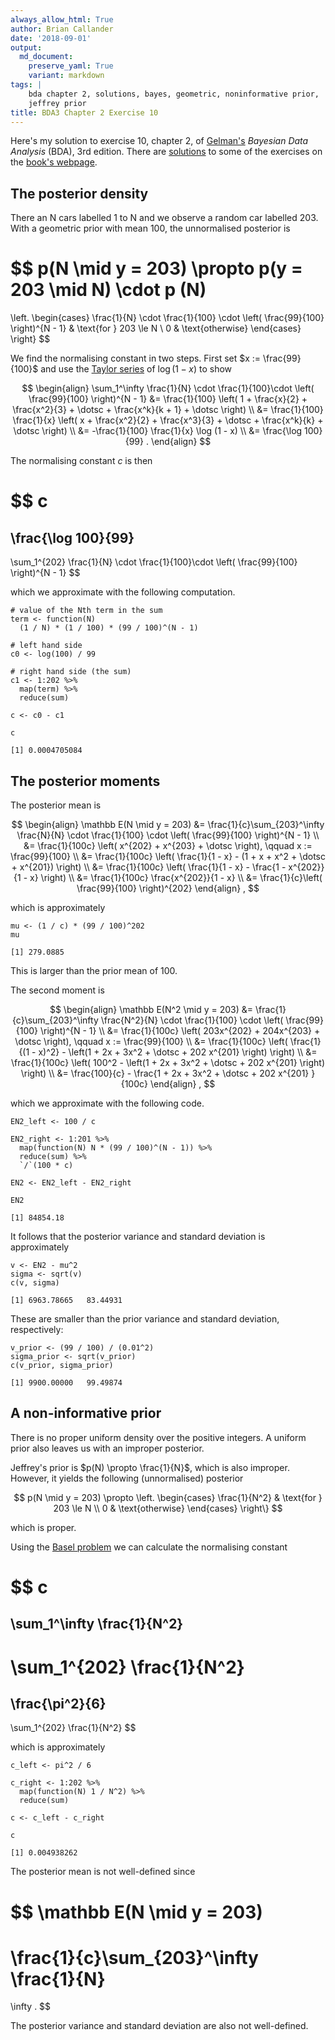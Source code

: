 ```yaml
---
always_allow_html: True
author: Brian Callander
date: '2018-09-01'
output:
  md_document:
    preserve_yaml: True
    variant: markdown
tags: |
    bda chapter 2, solutions, bayes, geometric, noninformative prior,
    jeffrey prior
title: BDA3 Chapter 2 Exercise 10
---
```


Here's my solution to exercise 10, chapter 2, of
[Gelman's](https://andrewgelman.com/) *Bayesian Data Analysis* (BDA),
3rd edition. There are
[solutions](http://www.stat.columbia.edu/~gelman/book/solutions.pdf) to
some of the exercises on the [book's
webpage](http://www.stat.columbia.edu/~gelman/book/).

<!--more-->
<div style="display:none">

$\DeclareMathOperator{\dbinomial}{binomial}  \DeclareMathOperator{\dbern}{Bernoulli}  \DeclareMathOperator{\dnorm}{normal}  \DeclareMathOperator{\dgamma}{gamma}  \DeclareMathOperator{\invlogit}{invlogit}  \DeclareMathOperator{\logit}{logit}  \DeclareMathOperator{\dbeta}{beta}$

</div>

The posterior density
---------------------

There an N cars labelled 1 to N and we observe a random car labelled
203. With a geometric prior with mean 100, the unnormalised posterior is

$$
p(N \mid y = 203)
\propto
p(y = 203 \mid N) \cdot p (N)
= 
\left.
  \begin{cases}
    \frac{1}{N} \cdot \frac{1}{100} \cdot \left( \frac{99}{100} \right)^{N - 1} 
    & 
    \text{for } 203 \le N 
    \\
    0
    &
    \text{otherwise}
  \end{cases}
\right\}
$$

We find the normalising constant in two steps. First set
$x := \frac{99}{100}$ and use the [Taylor
series](https://en.wikipedia.org/wiki/Taylor_series#Natural_logarithm)
of $\log(1 - x)$ to show

$$
\begin{align}
  \sum_1^\infty \frac{1}{N} \cdot \frac{1}{100}\cdot \left( \frac{99}{100} \right)^{N - 1}
  &=
  \frac{1}{100} \left( 1 + \frac{x}{2} + \frac{x^2}{3} + \dotsc + \frac{x^k}{k + 1} + \dotsc \right)
  \\
  &=
  \frac{1}{100} \frac{1}{x} \left(  x + \frac{x^2}{2} + \frac{x^3}{3} + \dotsc + \frac{x^k}{k} + \dotsc   \right)
  \\
  &=
  -\frac{1}{100} \frac{1}{x} \log (1 - x)
  \\
  &=
  \frac{\log 100}{99} 
  .
\end{align}
$$

The normalising constant $c$ is then

$$
  c
  =
  \frac{\log 100}{99} 
  -
  \sum_1^{202} \frac{1}{N} \cdot \frac{1}{100}\cdot \left( \frac{99}{100} \right)^{N - 1}
$$

which we approximate with the following computation.

``` {.r}
# value of the Nth term in the sum
term <- function(N) 
  (1 / N) * (1 / 100) * (99 / 100)^(N - 1) 

# left hand side
c0 <- log(100) / 99

# right hand side (the sum)
c1 <- 1:202 %>% 
  map(term) %>% 
  reduce(sum)
  
c <- c0 - c1

c
```

    [1] 0.0004705084

The posterior moments
---------------------

The posterior mean is

$$
\begin{align}
  \mathbb E(N \mid y = 203)
  &=
  \frac{1}{c}\sum_{203}^\infty \frac{N}{N} \cdot \frac{1}{100} \cdot \left( \frac{99}{100} \right)^{N - 1}
  \\
  &=
  \frac{1}{100c} \left( x^{202} + x^{203} + \dotsc \right), \qquad x := \frac{99}{100}
  \\
  &=
  \frac{1}{100c} \left( \frac{1}{1 - x} - (1 + x + x^2 + \dotsc + x^{201}) \right)
  \\
  &=
  \frac{1}{100c} \left( \frac{1}{1 - x} - \frac{1 - x^{202}}{1 - x} \right)
  \\
  &=
  \frac{1}{100c} \frac{x^{202}}{1 - x}
  \\
  &=
  \frac{1}{c}\left( \frac{99}{100} \right)^{202}
\end{align}
,
$$

which is approximately

``` {.r}
mu <- (1 / c) * (99 / 100)^202
mu
```

    [1] 279.0885

This is larger than the prior mean of 100.

The second moment is

$$
\begin{align}
  \mathbb E(N^2 \mid y = 203)
  &=
  \frac{1}{c}\sum_{203}^\infty \frac{N^2}{N} \cdot \frac{1}{100} \cdot \left( \frac{99}{100} \right)^{N - 1}
  \\
  &=
  \frac{1}{100c} \left( 203x^{202} + 204x^{203} + \dotsc \right), \qquad x := \frac{99}{100}
  \\
  &=
  \frac{1}{100c} \left( \frac{1}{(1 - x)^2} - \left(1 + 2x + 3x^2 + \dotsc + 202 x^{201} \right) \right)
  \\
  &=
  \frac{1}{100c} \left( 100^2 - \left(1 + 2x + 3x^2 + \dotsc + 202 x^{201} \right) \right)
  \\
  &=
  \frac{100}{c}  - \frac{1 + 2x + 3x^2 + \dotsc + 202 x^{201} }{100c}
\end{align}
,
$$

which we approximate with the following code.

``` {.r}
EN2_left <- 100 / c

EN2_right <- 1:201 %>% 
  map(function(N) N * (99 / 100)^(N - 1)) %>% 
  reduce(sum) %>% 
  `/`(100 * c)

EN2 <- EN2_left - EN2_right

EN2
```

    [1] 84854.18

It follows that the posterior variance and standard deviation is
approximately

``` {.r}
v <- EN2 - mu^2
sigma <- sqrt(v)
c(v, sigma)
```

    [1] 6963.78665   83.44931

These are smaller than the prior variance and standard deviation,
respectively:

``` {.r}
v_prior <- (99 / 100) / (0.01^2)
sigma_prior <- sqrt(v_prior)
c(v_prior, sigma_prior)
```

    [1] 9900.00000   99.49874

A non-informative prior
-----------------------

There is no proper uniform density over the positive integers. A uniform
prior also leaves us with an improper posterior.

Jeffrey's prior is $p(N) \propto \frac{1}{N}$, which is also improper.
However, it yields the following (unnormalised) posterior

$$
p(N \mid y = 203)
\propto
\left.
  \begin{cases}
    \frac{1}{N^2} 
    & 
    \text{for } 203 \le N 
    \\
    0
    &
    \text{otherwise}
  \end{cases}
\right\}
$$

which is proper.

Using the [Basel problem](https://en.wikipedia.org/wiki/Basel_problem)
we can calculate the normalising constant

$$
c
=
\sum_1^\infty \frac{1}{N^2}
-
\sum_1^{202} \frac{1}{N^2}
=
\frac{\pi^2}{6}
-
\sum_1^{202} \frac{1}{N^2}
$$

which is approximately

``` {.r}
c_left <- pi^2 / 6

c_right <- 1:202 %>% 
  map(function(N) 1 / N^2) %>% 
  reduce(sum)

c <- c_left - c_right

c
```

    [1] 0.004938262

The posterior mean is not well-defined since

$$
\mathbb E(N \mid y = 203)
=
\frac{1}{c}\sum_{203}^\infty \frac{1}{N} 
=
\infty
.
$$

The posterior variance and standard deviation are also not well-defined.
